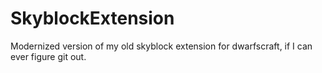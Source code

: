 SkyblockExtension
=================

Modernized version of my old skyblock extension for dwarfscraft, if I can ever figure git out.

